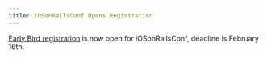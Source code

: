 ```yaml
---
title: iOSonRailsConf Opens Registration
---
```


[Early Bird registration][reg] is now open for iOSonRailsConf, deadline is
February 16th.

[reg]: http://iosonrailsconf.eu/#tickets
